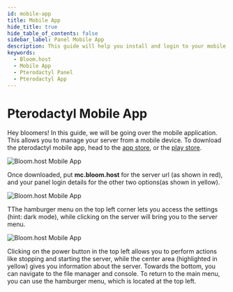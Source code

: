 ```yaml
---
id: mobile-app
title: Mobile App
hide_title: true
hide_table_of_contents: false
sidebar_label: Panel Mobile App
description: This guide will help you install and login to your mobile app, which lets you control your server on the go.
keywords:
  - Bloom.host
  - Mobile App
  - Pterodactyl Panel
  - Pterodactyl App
---
```

# Pterodactyl Mobile App



Hey bloomers! In this guide, we will be going over the mobile application. This allows you to manage your server from a mobile device. To download the pterodactyl mobile app, head to the [app store](https://apps.apple.com/us/app/pterodactyl-mobile/id1465354373), or the [play store](https://play.google.com/store/apps/details?id=io.pterodactyl.app&hl=en_US).

![Bloom.host Mobile App](../static/img/mobile-app/mobile-app2.png)

Once downloaded, put **mc.bloom.host** for the server url (as shown in red), and your panel login details for the other two options(as shown in yellow).

![Bloom.host Mobile App](../static/img/mobile-app/mobile-app3.png)

TThe hamburger menu on the top left corner lets you access the settings (hint: dark mode), while clicking on the server will bring you to the server menu. 

![Bloom.host Mobile App](../static/img/mobile-app/mobile-app4.png)

Clicking on the power button in the top left allows you to perform actions like stopping and starting the server, while the center area (highlighted in yellow) gives you information about the server. Towards the bottom, you can navigate to the file manager and console. To return to the main menu, you can use the hamburger menu, which is located at the top left. 
